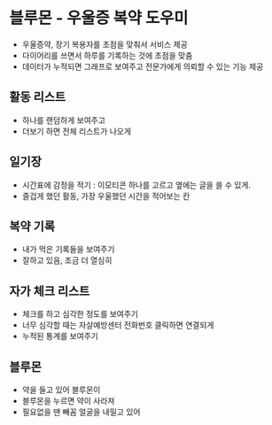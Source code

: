 # 블루몬 - 우울증 복약 도우미

* 우울증약, 장기 복용자를 초점을 맞춰서 서비스 제공
* 다이어리를 쓰면서 하루를 기록하는 것에 초점을 맞춤
* 데이터가 누적되면 그래프로 보여주고 전문가에게 의뢰할 수 있는 기능 제공

## 활동 리스트

- 하나를 랜덤하게 보여주고
- 더보기 하면 전체 리스트가 나오게

## 일기장

- 시간표에 감정을 적기 : 이모티콘 하나를 고르고 옆에는 글을 쓸 수 있게.
- 즐겁게 했던 활동, 가장 우울했던 시간을 적어보는 칸

## 복약 기록

- 내가 먹은 기록들을 보여주기
- 잘하고 있음, 조금 더 열심히

## 자가 체크 리스트

* 체크를 하고 심각한 정도를 보여주기
* 너무 심각할 때는 자살예방센터 전화번호 클릭하면 연결되게
* 누적된 통계를 보여주기

## 블루몬

- 약을 들고 있어 블루몬이
- 블루몬을 누르면 약이 사라져
- 필요없을 땐 빼꼼 얼굴을 내밀고 있어


